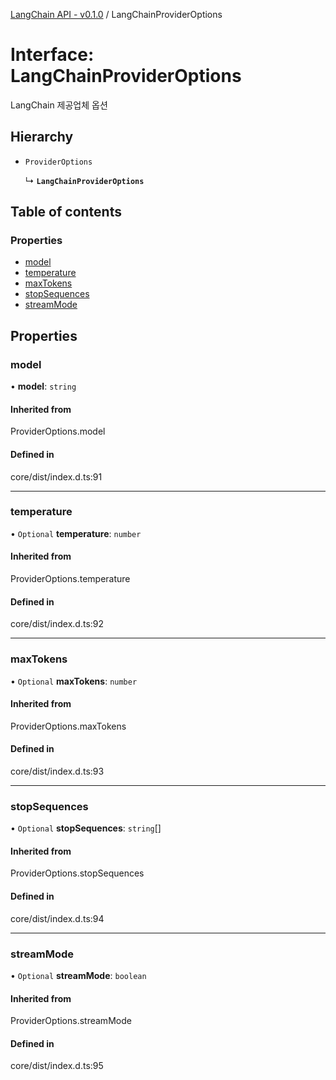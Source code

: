 [LangChain API - v0.1.0](/api-reference/langchain/) / LangChainProviderOptions

# Interface: LangChainProviderOptions

LangChain 제공업체 옵션

## Hierarchy

- `ProviderOptions`

  ↳ **`LangChainProviderOptions`**

## Table of contents

### Properties

- [model](#model)
- [temperature](#temperature)
- [maxTokens](#maxtokens)
- [stopSequences](#stopsequences)
- [streamMode](#streammode)

## Properties

### <a id="model" name="model"></a> model

• **model**: `string`

#### Inherited from

ProviderOptions.model

#### Defined in

core/dist/index.d.ts:91

___

### <a id="temperature" name="temperature"></a> temperature

• `Optional` **temperature**: `number`

#### Inherited from

ProviderOptions.temperature

#### Defined in

core/dist/index.d.ts:92

___

### <a id="maxtokens" name="maxtokens"></a> maxTokens

• `Optional` **maxTokens**: `number`

#### Inherited from

ProviderOptions.maxTokens

#### Defined in

core/dist/index.d.ts:93

___

### <a id="stopsequences" name="stopsequences"></a> stopSequences

• `Optional` **stopSequences**: `string`[]

#### Inherited from

ProviderOptions.stopSequences

#### Defined in

core/dist/index.d.ts:94

___

### <a id="streammode" name="streammode"></a> streamMode

• `Optional` **streamMode**: `boolean`

#### Inherited from

ProviderOptions.streamMode

#### Defined in

core/dist/index.d.ts:95
